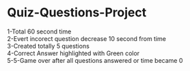 # Quiz-Questions-Project

 
1-Total 60 second time  <br>
2-Evert incorect question decrease 10 second from time <br>
3-Created totally 5 questions <br>
4-Correct Answer highlighted with Green color <br>
5-5-Game over after all questions answered or time became 0 <br>

